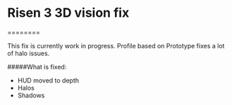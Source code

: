 # Risen 3 3D vision fix
========

This fix is currently work in progress.
Profile based on Prototype fixes a lot of halo issues.

#####What is fixed:
- HUD moved to depth
- Halos
- Shadows

